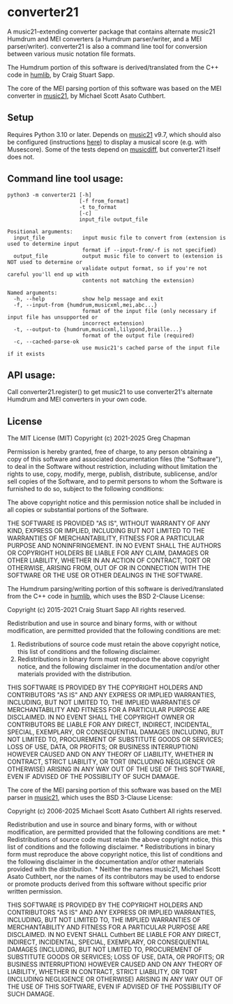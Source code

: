 # converter21
A music21-extending converter package that contains alternate music21 Humdrum and MEI converters (a Humdrum parser/writer, and a MEI parser/writer).  converter21 is also a command line tool for conversion between various music notation file formats.

The Humdrum portion of this software is derived/translated from the C++ code in [humlib](https://github.com/craigsapp/humlib), by Craig Stuart Sapp.

The core of the MEI parsing portion of this software was based on the MEI converter in [music21](https://github.com/cuthbertlab/music21), by Michael Scott Asato Cuthbert.

## Setup
Requires Python 3.10 or later.  Depends on [music21](https://pypi.org/project/music21) v9.7, which should also be configured (instructions [here](https://web.mit.edu/music21/doc/usersGuide/usersGuide_01_installing.html)) to display a musical score (e.g. with Musescore). Some of the tests depend on [musicdiff](https://pypi.org/project/musicdiff), but converter21 itself does not.

## Command line tool usage:
```
python3 -m converter21 [-h]
                       [-f from_format]
                       -t to_format
                       [-c]
                       input_file output_file

Positional arguments:
  input_file            input music file to convert from (extension is used to determine input
                        format if --input-from/-f is not specified)
  output_file           output music file to convert to (extension is NOT used to determine or
                        validate output format, so if you're not careful you'll end up with
                        contents not matching the extension)

Named arguments:
  -h, --help            show help message and exit
  -f, --input-from {humdrum,musicxml,mei,abc...}
                        format of the input file (only necessary if input file has unsupported or
                        incorrect extension)
  -t, --output-to {humdrum,musicxml,lilypond,braille...}
                        format of the output file (required)
  -c, --cached-parse-ok
                        use music21's cached parse of the input file if it exists
```

## API usage:
Call converter21.register() to get music21 to use converter21's alternate Humdrum and MEI converters in your own code.

## License
The MIT License (MIT)
Copyright (c) 2021-2025 Greg Chapman

Permission is hereby granted, free of charge, to any person obtaining a copy of this software and associated documentation files (the "Software"), to deal in the Software without restriction, including without limitation the rights to use, copy, modify, merge, publish, distribute, sublicense, and/or sell copies of the Software, and to permit persons to whom the Software is furnished to do so, subject to the following conditions:

The above copyright notice and this permission notice shall be included in all copies or substantial portions of the Software.

THE SOFTWARE IS PROVIDED "AS IS", WITHOUT WARRANTY OF ANY KIND, EXPRESS OR IMPLIED, INCLUDING BUT NOT LIMITED TO THE WARRANTIES OF MERCHANTABILITY, FITNESS FOR A PARTICULAR PURPOSE AND NONINFRINGEMENT. IN NO EVENT SHALL THE AUTHORS OR COPYRIGHT HOLDERS BE LIABLE FOR ANY CLAIM, DAMAGES OR OTHER LIABILITY, WHETHER IN AN ACTION OF CONTRACT, TORT OR OTHERWISE, ARISING FROM, OUT OF OR IN CONNECTION WITH THE SOFTWARE OR THE USE OR OTHER DEALINGS IN THE SOFTWARE.

The Humdrum parsing/writing portion of this software is derived/translated from the
C++ code in [humlib](https://github.com/craigsapp/humlib), which uses the BSD 2-Clause
License:

Copyright (c) 2015-2021 Craig Stuart Sapp
All rights reserved.

Redistribution and use in source and binary forms, with or without
modification, are permitted provided that the following conditions are met:

1. Redistributions of source code must retain the above copyright notice, this
   list of conditions and the following disclaimer.
2. Redistributions in binary form must reproduce the above copyright notice,
   and the following disclaimer in the documentation and/or other materials
   provided with the distribution.

THIS SOFTWARE IS PROVIDED BY THE COPYRIGHT HOLDERS AND CONTRIBUTORS "AS IS" AND
ANY EXPRESS OR IMPLIED WARRANTIES, INCLUDING, BUT NOT LIMITED TO, THE IMPLIED
WARRANTIES OF MERCHANTABILITY AND FITNESS FOR A PARTICULAR PURPOSE ARE
DISCLAIMED. IN NO EVENT SHALL THE COPYRIGHT OWNER OR CONTRIBUTORS BE LIABLE FOR
ANY DIRECT, INDIRECT, INCIDENTAL, SPECIAL, EXEMPLARY, OR CONSEQUENTIAL DAMAGES
(INCLUDING, BUT NOT LIMITED TO, PROCUREMENT OF SUBSTITUTE GOODS OR SERVICES;
LOSS OF USE, DATA, OR PROFITS; OR BUSINESS INTERRUPTION) HOWEVER CAUSED AND
ON ANY THEORY OF LIABILITY, WHETHER IN CONTRACT, STRICT LIABILITY, OR TORT
(INCLUDING NEGLIGENCE OR OTHERWISE) ARISING IN ANY WAY OUT OF THE USE OF THIS
SOFTWARE, EVEN IF ADVISED OF THE POSSIBILITY OF SUCH DAMAGE.

The core of the MEI parsing portion of this software was based on the MEI parser
in [music21](https://github.com/cuthbertLab/music21), which uses the BSD 3-Clause License:

Copyright (c) 2006-2025 Michael Scott Asato Cuthbert
All rights reserved.

Redistribution and use in source and binary forms, with or without
modification, are permitted provided that the following conditions are met:
    * Redistributions of source code must retain the above copyright
      notice, this list of conditions and the following disclaimer.
    * Redistributions in binary form must reproduce the above copyright
      notice, this list of conditions and the following disclaimer in the
      documentation and/or other materials provided with the distribution.
    * Neither the names music21, Michael Scott Asato Cuthbert, nor the
      names of its contributors may be used to endorse or promote products
      derived from this software without specific prior written permission.

THIS SOFTWARE IS PROVIDED BY THE COPYRIGHT HOLDERS AND CONTRIBUTORS "AS IS" AND
ANY EXPRESS OR IMPLIED WARRANTIES, INCLUDING, BUT NOT LIMITED TO, THE IMPLIED
WARRANTIES OF MERCHANTABILITY AND FITNESS FOR A PARTICULAR PURPOSE ARE
DISCLAIMED. IN NO EVENT SHALL Cuthbert BE LIABLE FOR ANY
DIRECT, INDIRECT, INCIDENTAL, SPECIAL, EXEMPLARY, OR CONSEQUENTIAL DAMAGES
(INCLUDING, BUT NOT LIMITED TO, PROCUREMENT OF SUBSTITUTE GOODS OR SERVICES;
LOSS OF USE, DATA, OR PROFITS; OR BUSINESS INTERRUPTION) HOWEVER CAUSED AND
ON ANY THEORY OF LIABILITY, WHETHER IN CONTRACT, STRICT LIABILITY, OR TORT
(INCLUDING NEGLIGENCE OR OTHERWISE) ARISING IN ANY WAY OUT OF THE USE OF THIS
SOFTWARE, EVEN IF ADVISED OF THE POSSIBILITY OF SUCH DAMAGE.

